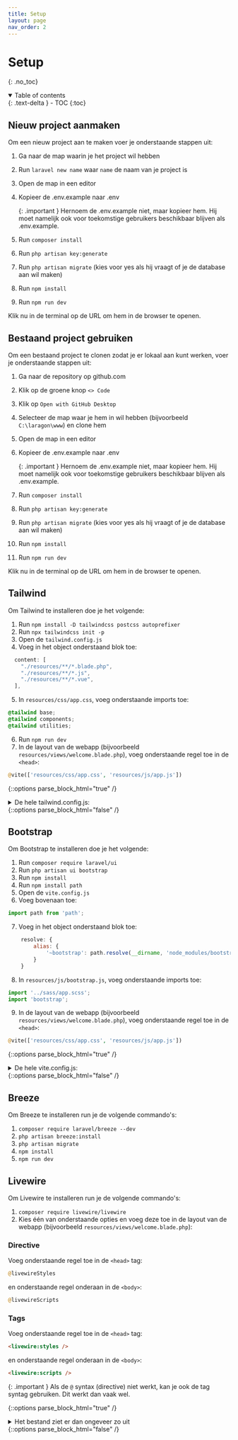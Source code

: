 ```yaml
---
title: Setup
layout: page
nav_order: 2
---
```


# Setup
{: .no_toc}

<details open markdown="block">
  <summary>
    Table of contents
  </summary>
  {: .text-delta }
- TOC
{:toc}
</details>

## Nieuw project aanmaken
Om een nieuw project aan te maken voer je onderstaande stappen uit:

1. Ga naar de map waarin je het project wil hebben
2. Run `laravel new name` waar `name` de naam van je project is
3. Open de map in een editor
4. Kopieer de .env.example naar .env

    {: .important }
    Hernoem de .env.example niet, maar kopieer hem. Hij moet namelijk ook voor toekomstige gebruikers beschikbaar blijven als .env.example.

5. Run `composer install`
6. Run `php artisan key:generate`
7. Run `php artisan migrate` (kies voor yes als hij vraagt of je de database aan wil maken)
8. Run `npm install`
9. Run `npm run dev`

Klik nu in de terminal op de URL om hem in de browser te openen.

## Bestaand project gebruiken
Om een bestaand project te clonen zodat je er lokaal aan kunt werken, voer je onderstaande stappen uit:

1. Ga naar de repository op github.com
2. Klik op de groene knop `<> Code`
3. Klik op `Open with GitHub Desktop`
4. Selecteer de map waar je hem in wil hebben (bijvoorbeeld `C:\laragon\www`) en clone hem
5. Open de map in een editor
6. Kopieer de .env.example naar .env

    {: .important }
    Hernoem de .env.example niet, maar kopieer hem. Hij moet namelijk ook voor toekomstige gebruikers beschikbaar blijven als .env.example.
    
7. Run `composer install`
8. Run `php artisan key:generate`
9. Run `php artisan migrate` (kies voor yes als hij vraagt of je de database aan wil maken)
10. Run `npm install`
11. Run `npm run dev`
   
Klik nu in de terminal op de URL om hem in de browser te openen.

## Tailwind
Om Tailwind te installeren doe je het volgende:

1. Run `npm install -D tailwindcss postcss autoprefixer`
2. Run `npx tailwindcss init -p`
3. Open de `tailwind.config.js`
4. Voeg in het object onderstaand blok toe:
```javascript
  content: [
    "./resources/**/*.blade.php",
    "./resources/**/*.js",
    "./resources/**/*.vue",
  ],
```
5. In `resources/css/app.css`, voeg onderstaande imports toe:
```css
@tailwind base;
@tailwind components;
@tailwind utilities;
```
6. Run `npm run dev`
7. In de layout van de webapp (bijvoorbeeld `resources/views/welcome.blade.php`), voeg onderstaande regel toe in de `<head>`:
```php
@vite(['resources/css/app.css', 'resources/js/app.js'])
```

{::options parse_block_html="true" /}
<details><summary markdown="span">De hele tailwind.config.js:</summary>

```javascript
/** @type {import('tailwindcss').Config} */
module.exports = {
  content: [
    "./resources/**/*.blade.php",
    "./resources/**/*.js",
    "./resources/**/*.vue",
  ],
  theme: {
    extend: {},
  },
  plugins: [],
}

```
</details>
{::options parse_block_html="false" /}


## Bootstrap
Om Bootstrap te installeren doe je het volgende:

1. Run `composer require laravel/ui`
2. Run `php artisan ui bootstrap`
3. Run `npm install`
4. Run `npm install path`
5. Open de `vite.config.js`
6. Voeg bovenaan toe:
```javascript
import path from 'path';
```
7. Voeg in het object onderstaand blok toe:
```javascript
    resolve: {
        alias: {
            '~bootstrap': path.resolve(__dirname, 'node_modules/bootstrap')
        }
    }
```
8. In `resources/js/bootstrap.js`, voeg onderstaande imports toe:
```javascript
import '../sass/app.scss';
import 'bootstrap';
```
9. In de layout van de webapp (bijvoorbeeld `resources/views/welcome.blade.php`), voeg onderstaande regel toe in de `<head>`:
```php
@vite(['resources/css/app.css', 'resources/js/app.js'])
```

{::options parse_block_html="true" /}
<details><summary markdown="span">De hele vite.config.js:</summary>

```javascript
import { defineConfig } from 'vite';
import laravel from 'laravel-vite-plugin';
import path from 'path';

export default defineConfig({
    plugins: [
        laravel({
            input: [
                'resources/sass/app.scss',
                'resources/js/app.js',
            ],
            refresh: true,
        }),
    ],
    resolve: {
        alias: {
            '~bootstrap': path.resolve(__dirname, 'node_modules/bootstrap')
        }
    }
});
```
</details>
{::options parse_block_html="false" /}

## Breeze
Om Breeze te installeren run je de volgende commando's:

1. `composer require laravel/breeze --dev`
2. `php artisan breeze:install`
3. `php artisan migrate`
4. `npm install`
5. `npm run dev`

## Livewire
Om Livewire te installeren run je de volgende commando's:
1. `composer require livewire/livewire`
2. Kies één van onderstaande opties en voeg deze toe in de layout van de webapp (bijvoorbeeld `resources/views/welcome.blade.php`):

### Directive
Voeg onderstaande regel toe in de `<head>` tag:
```php
@livewireStyles
```
en onderstaande regel onderaan in de `<body>`:
```php
@livewireScripts
```

### Tags
Voeg onderstaande regel toe in de `<head>` tag:
```html
<livewire:styles />
```
en onderstaande regel onderaan in de `<body>`:
```html
<livewire:scripts />
```

{: .important }
Als de `@` syntax (directive) niet werkt, kan je ook de tag syntag gebruiken. Dit werkt dan vaak wel.

{::options parse_block_html="true" /}
<details><summary markdown="span">Het bestand ziet er dan ongeveer zo uit</summary>
```html
<html>
<head>
    ...
    @livewireStyles / <livewire:styles />
</head>
<body>
    ...
    @livewireScripts / <livewire:scripts />
</body>
</html>
```
</details>
{::options parse_block_html="false" /}


